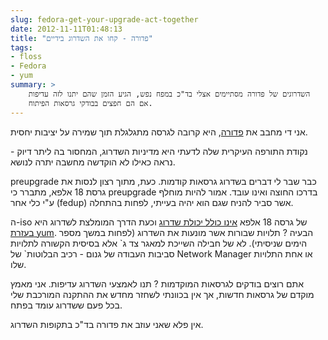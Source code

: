 ```yaml
---
slug: fedora-get-your-upgrade-act-together
date: 2012-11-11T01:48:13
title: "פדורה - קחו את השדרוג בידיים"
tags:  
- floss
- Fedora
- yum
summary: >
    השדרוגים של פדורה מסתיימים אצלי בד"כ במפח נפש, הגיע הזמן שהם יתנו לזה עדיפות
    אם הם חפצים בבודקי גרסאות הפיתוח.
---
```


אני די מחבב את [פדורה](http://fedoraproject.org/), היא קרובה לגרסה מתגלגלת תוך
שמירה על יציבות יחסית.

נקודת התורפה העיקרית שלה לדעתי היא מדיניות השדרוג, המחסור בה ליתר דיוק - נראה
כאילו לא הוקדשה מחשבה יתרה לנושא.

preupgrade כבר שבר לי דברים בשדרוג גרסאות קודמות. כעת, מתוך רצון לנסות את גרסת
18 אלפא, מתברר כי preupgrade בדרכו החוצה ואינו עובד. אמור להיות מוחלף ע"י כלי
אחר (fedup) אשר סביר להניח שגם הוא יהיה בעייתי, לפחות בהתחלה.

ה-iso של גרסה 18 אלפא
[אינו כולל יכולת שדרוג](http://fedoraproject.org/wiki/Common_F18_bugs#No_upgrade_function_available_from_Fedora_17_to_Fedora_18_Alpha)
וכעת הדרך המומלצת לשדרוג היא
[בעזרת yum](http://fedoraproject.org/wiki/Upgrading_Fedora_using_yum#Fedora_17_-.3E_Fedora_18).
הבעיה ? תלויות שבורות אשר מונעות את השדרוג (לפחות במשך מספר הימים שניסיתי). לא
של חבילה השייכת למאגר צד ג\` אלא בסיסית הקשורה לתלויות סביבות העבודה של גנום -
רכיב הבלוטות\` של Network Manager או אחת התלויות שלו.

אתם רוצים בודקים לגרסאות המוקדמות ? תנו לאמצעי השדרוג עדיפות. אני מאמץ מוקדם של
גרסאות חדשות, אך אין בכוונתי לשחזר מחדש את ההתקנה המורכבת שלי בכל פעם ששדרוג
עומד בפתח.

אין פלא שאני עוזב את פדורה בד"כ בתקופות השדרוג.
